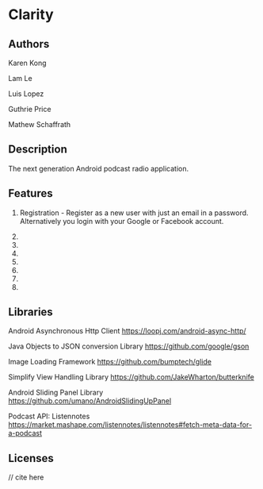 # Clarity

## Authors

Karen Kong

Lam Le

Luis Lopez

Guthrie Price

Mathew Schaffrath


## Description
The next generation Android podcast radio application. 


## Features
1. Registration - Register as a new user with just an email in a password.
Alternatively you login with your Google or Facebook account.

2.

3.

4.

5.

6.

7.

8.


## Libraries

Android Asynchronous Http Client
https://loopj.com/android-async-http/

Java Objects to JSON conversion Library
https://github.com/google/gson

Image Loading Framework
https://github.com/bumptech/glide

Simplify View Handling Library
https://github.com/JakeWharton/butterknife

Android Sliding Panel Library
https://github.com/umano/AndroidSlidingUpPanel


Podcast API:
Listennotes
https://market.mashape.com/listennotes/listennotes#fetch-meta-data-for-a-podcast



## Licenses

// cite here